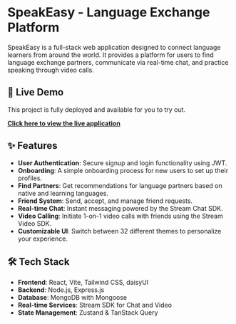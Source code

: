 # SpeakEasy - Language Exchange Platform

SpeakEasy is a full-stack web application designed to connect language learners from around the world. It provides a platform for users to find language exchange partners, communicate via real-time chat, and practice speaking through video calls.

## 🚀 Live Demo

This project is fully deployed and available for you to try out.

**[Click here to view the live application](https://speakeasy-vfpb.onrender.com)**

## ✨ Features

- **User Authentication**: Secure signup and login functionality using JWT.
- **Onboarding**: A simple onboarding process for new users to set up their profiles.
- **Find Partners**: Get recommendations for language partners based on native and learning languages.
- **Friend System**: Send, accept, and manage friend requests.
- **Real-time Chat**: Instant messaging powered by the Stream Chat SDK.
- **Video Calling**: Initiate 1-on-1 video calls with friends using the Stream Video SDK.
- **Customizable UI**: Switch between 32 different themes to personalize your experience.

## 🛠️ Tech Stack

- **Frontend**: React, Vite, Tailwind CSS, daisyUI
- **Backend**: Node.js, Express.js
- **Database**: MongoDB with Mongoose
- **Real-time Services**: Stream SDK for Chat and Video
- **State Management**: Zustand & TanStack Query
